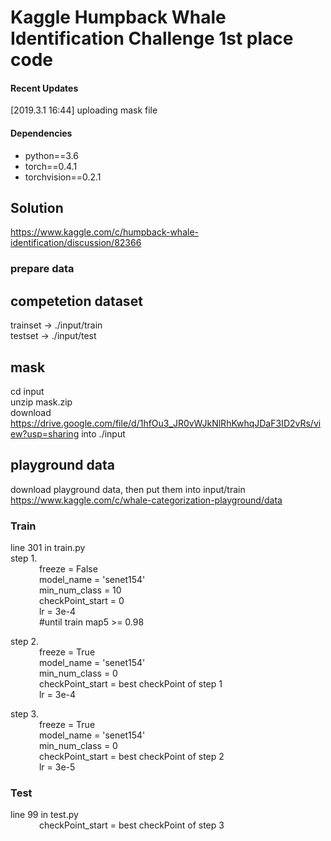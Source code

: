 # Kaggle Humpback Whale Identification Challenge  1st place code

#### Recent Updates
[2019.3.1 16:44] uploading mask file
#### Dependencies
- python==3.6
- torch==0.4.1
- torchvision==0.2.1


## Solution  
https://www.kaggle.com/c/humpback-whale-identification/discussion/82366  

### prepare data  
## competetion dataset  
trainset    -> ./input/train  
testset    -> ./input/test  

## mask
cd input  
unzip mask.zip  
download https://drive.google.com/file/d/1hfOu3_JR0vWJkNlRhKwhqJDaF3ID2vRs/view?usp=sharing  into ./input

## playground data  
download playground data, then put them into input/train  
https://www.kaggle.com/c/whale-categorization-playground/data



### Train  
line 301 in train.py  
step 1.   
&ensp;&ensp;&ensp;&ensp;&ensp;&ensp;            freeze = False  
&ensp;&ensp;&ensp;&ensp;&ensp;&ensp;               model_name = 'senet154'  
&ensp;&ensp;&ensp;&ensp;&ensp;&ensp;               min_num_class = 10  
&ensp;&ensp;&ensp;&ensp;&ensp;&ensp;             checkPoint_start = 0  
&ensp;&ensp;&ensp;&ensp;&ensp;&ensp;             lr = 3e-4  
&ensp;&ensp;&ensp;&ensp;&ensp;&ensp;             #until train map5 >= 0.98  

step 2.  
&ensp;&ensp;&ensp;&ensp;&ensp;&ensp;             freeze = True  
 &ensp;&ensp;&ensp;&ensp;&ensp;&ensp;            model_name = 'senet154'  
  &ensp;&ensp;&ensp;&ensp;&ensp;&ensp;           min_num_class = 0  
    &ensp;&ensp;&ensp;&ensp;&ensp;&ensp;         checkPoint_start = best checkPoint of step 1  
     &ensp;&ensp;&ensp;&ensp;&ensp;&ensp;        lr = 3e-4  

step 3.  
&ensp;&ensp;&ensp;&ensp;&ensp;&ensp;             freeze = True  
 &ensp;&ensp;&ensp;&ensp;&ensp;&ensp;       model_name = 'senet154'  
   &ensp;&ensp;&ensp;&ensp;&ensp;&ensp;     min_num_class = 0  
   &ensp;&ensp;&ensp;&ensp;&ensp;&ensp;     checkPoint_start = best checkPoint of step 2  
   &ensp;&ensp;&ensp;&ensp;&ensp;&ensp;     lr = 3e-5  

### Test  
line 99 in test.py  
&ensp;&ensp;&ensp;&ensp;&ensp;&ensp;       checkPoint_start = best checkPoint of step 3  

